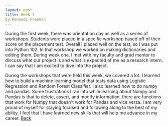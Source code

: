 ```yaml
---
layout: post
title: Week 1
by:Kennedi Freeman
---
```


During the first week, there was orientation day as well as a series of workshops. Students were placed in a specific workshop based off of their score on the placement test. Overall I placed well on the test, so I was put into Python 102. In that workshop we worked on making dictionaries and editing them. During week one, I met with my faculty and grad mentor to discuss what our project is and what is expected of me as a research intern. I can say that I am excited to dive into the project. 

During the workshops that were held this week, we covered a lot. I learned how to build a machine learning model that tests data using Logistic Regression and Random Forest Classifier. I also learned how to do numpy and pandas. Some frustrations I ran into while learning about Numpy and Pandas is that to delete, assert, and modify information, there are functions that work for Numpy that doesn't work for Pandas and vice versa. I am very proud of myself for staying focused and following along to the best of my ability. I feel that I have learned new skills that will help me advance in my career.
[Back](./)
